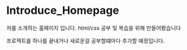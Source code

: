 # Introduce_Homepage
저를 소개하는 홈페이지 입니다. html/css 공부 및 복습을 위해 만들어봤습니다

프로젝트를 하나를 끝내거나 새로운걸 공부할떄마다 추가할 예정입니다.

